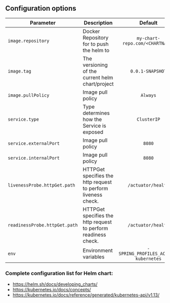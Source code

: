 # <CHARTNAME>

## Configuration options

| Parameter      						| Description                                                	 							| Default 														|
| ------------------------------------- | ----------------------------------------------------------------------------------------- | :-----------------------------------------------------------: |
| `image.repository` 		    		| Docker Repository for to push the helm to         			 							| `my-chart-repo.com/<CHARTNAME>` 								|
| `image.tag`  				        	| The versioning of the current helm chart/project				 							| `0.0.1-SNAPSHOT`     											|
| `image.pullPolicy`  					| Image pull policy												 							| `Always`     											     	|
| `service.type`	  					| Type determines how the Service is exposed					 							| `ClusterIP`     											    |
| `service.externalPort`  				| Image pull policy												 							| `8080`   	  											     	|
| `service.internalPort`  				| Image pull policy												 							| `8080`	     											    |
| `livenessProbe.httpGet.path`  		| HTTPGet specifies the http request to perform liveness check. 							| `/actuator/health`											|
| `readinessProbe.httpGet.path`  		| HTTPGet specifies the http request to perform readiness check.							| `/actuator/health`											|
| `env` 	        		    		| Environment variables				                         	 							| `- SPRING_PROFILES_ACTIVE: kubernetes`      			   		|

### Complete configuration list for Helm chart:
* https://helm.sh/docs/developing_charts/
* https://kubernetes.io/docs/concepts/
* https://kubernetes.io/docs/reference/generated/kubernetes-api/v1.13/
